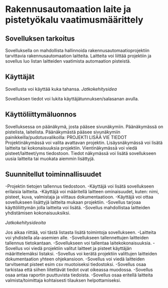 # Rakennusautomaation laite ja pistetyökalu vaatimusmäärittely

## Sovelluksen tarkoitus
Sovelluksella on mahdollista hallinnoida rakennusautomaatioprojektiin tarvittavia rakennusautomaation laitteita.
Laitteita voi liittää projektiin ja sovellus luo listan laitteiden vaatimista automaation pisteistä.

## Käyttäjät
Sovellusta voi käyttää kuka tahansa.
*Jatkokehitysidea*

Sovelluksen tiedot voi lukita käyttäjätunnuksen/salasanan avulla.

## Käyttöliittymäluonnos
Sovelluksessa on päänäkymä, josta pääsee sivunäkymiin. Päänäkymässä on pistelista, laitelista.
Päänäkymästä pääsee sivunäkymiin painikkeilla/pudotusvalikoilla: PROJEKTI LISÄÄ VIE TIEDOT
Projektinäkymässä voi valita avattavan projektin.
Lisäysnäkymässä voi lisätä laitteita tai kokonaisuuksia projektiin.
Vientinäkymässä voi viedä pisteet/laitteet/yms tiedostoon.
Tiedot näkymässä voi lisätä sovellukseen uusia laitteita tai muokata aiemmin lisättyjä.

## Suunnitellut toiminnallisuudet
-Projektin tietojen tallennus tiedostoon.
-Käyttäjä voi lisätä sovellukseen erilaisia laitteita.
-Käyttäjä voi määritellä laitteen ominaisuudet, kuten: nimi, pisteet, kuva, valmistaja ja viittaus dokumentaatioon.
-Käyttäjä voi ottaa sovellukseen lisättyjä laitteita mukaan projektiin.
-Sovellus tarjoaa käyttöliittymän jolla laitteita voi lisätä.
-Sovellus mahdollistaa laitteiden yhdistämisen kokonaisuuksiksi.

*Jatkokehitysideoita*

Jos aikaa riittää, voi tästä listasta lisätä toimintoja sovellukseen.
-Laitteita voi yhdistella ala-asemien alle.
-Sovellukseen tallennettujen laitteiden tallennus tietokantaan.
-Sovellukseen voi tallentaa laitekokonaisuuksia.
-Sovellus voi viedä projektiin valitut laitteet ja pisteet käyttäjän määrittelemäksi listaksi.
-Sovellus voi kerätä projektiin valittujen laitteiden dokumentaation yhteen ohjekansioon.
-Sovellus voi viedä laitteiden tarvitsemat pisteet esim csv muotoiseksi tiedostoksi.
-Sovellus osaa tarkistaa että siihen liitettävät tiedot ovat oikeassa muodossa.
-Sovellus osaa antaa raportin puuttuvista tiedoista.
-Sovellus osaa eritellä laitteita valmista/toimittaja kohtaisesti tilauksen helpottamiseksi.
